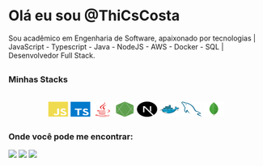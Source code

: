 
# Olá eu sou @ThiCsCosta
Sou acadêmico em Engenharia de Software, apaixonado por tecnologias | JavaScript - Typescript - Java - NodeJS - AWS - Docker - SQL | Desenvolvedor Full Stack.

##
### Minhas Stacks

<div style="display: inline_block; align: center"><br>
 <center>
  <img align="center" alt="esbdev-Js" height="30" width="40" src="https://raw.githubusercontent.com/devicons/devicon/master/icons/javascript/javascript-plain.svg">
  <img align="center" alt="esbdev-Ts" height="30" width="40" src="https://raw.githubusercontent.com/devicons/devicon/master/icons/typescript/typescript-plain.svg">
   <img align="center" alt="esbdev-Java" height="30" width="40" src="https://raw.githubusercontent.com/devicons/devicon/master/icons/java/java-plain.svg">
  <img align="center" alt="esbdev-Node" height="30" width="40" src="https://raw.githubusercontent.com/devicons/devicon/master/icons/nodejs/nodejs-plain.svg">
  <img align="center" alt="esbdev-Nextjs" height="30" width="40" src="https://raw.githubusercontent.com/devicons/devicon/master/icons/nextjs/nextjs-plain.svg">
   <img align="center" alt="esbdev-Docker" height="30" width="40" src="https://raw.githubusercontent.com/devicons/devicon/master/icons/docker/docker-original.svg">
   <img align="center" alt="esbdev-MYSQL" height="30" width="40" src="https://raw.githubusercontent.com/devicons/devicon/master/icons/mysql/mysql-original.svg">
   <img align="center" alt="esbdev-MongoDB" height="30" width="40" src="https://raw.githubusercontent.com/devicons/devicon/master/icons/mongodb/mongodb-original.svg">
 </center>
</div>

##
### Onde você pode me encontrar:

<div> 
  <a href="https://www.linkedin.com/in/thiago-santos-43b863a9" target="_blank"><img src="https://img.shields.io/badge/-LinkedIn-%230077B5?style=for-the-badge&logo=linkedin&logoColor=white" target="_blank"></a> 
  <a href = "thycscosta@gmail.com"><img src="https://img.shields.io/badge/-Gmail-%23333?style=for-the-badge&logo=gmail&logoColor=white" target="_blank"></a>
  <a href = "https://wa.me/message/6KEACMD5T2IDK1">
    <img src="https://img.shields.io/badge/-WhatsApp-%23333?style=for-the-badge&logo=whatsapp&logoColor=white&color=green" target="_blank">
  </a>  
</div>
